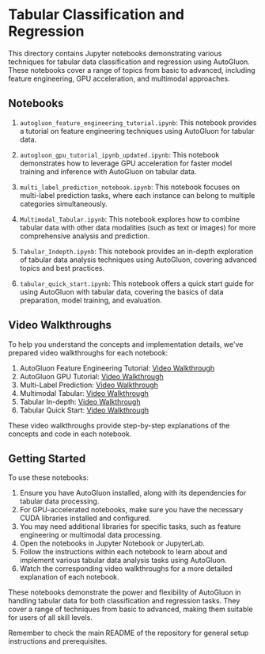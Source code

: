 # Tabular Classification and Regression

This directory contains Jupyter notebooks demonstrating various techniques for tabular data classification and regression using AutoGluon. These notebooks cover a range of topics from basic to advanced, including feature engineering, GPU acceleration, and multimodal approaches.

## Notebooks

1. `autogluon_feature_engineering_tutorial.ipynb`: This notebook provides a tutorial on feature engineering techniques using AutoGluon for tabular data.

2. `autogluon_gpu_tutorial_ipynb_updated.ipynb`: This notebook demonstrates how to leverage GPU acceleration for faster model training and inference with AutoGluon on tabular data.

3. `multi_label_prediction_notebook.ipynb`: This notebook focuses on multi-label prediction tasks, where each instance can belong to multiple categories simultaneously.

4. `Multimodal_Tabular.ipynb`: This notebook explores how to combine tabular data with other data modalities (such as text or images) for more comprehensive analysis and prediction.

5. `Tabular_Indepth.ipynb`: This notebook provides an in-depth exploration of tabular data analysis techniques using AutoGluon, covering advanced topics and best practices.

6. `tabular_quick_start.ipynb`: This notebook offers a quick start guide for using AutoGluon with tabular data, covering the basics of data preparation, model training, and evaluation.

## Video Walkthroughs

To help you understand the concepts and implementation details, we've prepared video walkthroughs for each notebook:

1. AutoGluon Feature Engineering Tutorial: [Video Walkthrough](https://drive.google.com/file/d/19S2iWuQQ8EK1KDMzg16-HUfDQ7WMKqBV/view?usp=sharing)
2. AutoGluon GPU Tutorial: [Video Walkthrough](https://drive.google.com/file/d/1EzMTp7fEGwKCHgmWXfv4RUz1FHEWlBcC/view?usp=sharing)
3. Multi-Label Prediction: [Video Walkthrough](https://drive.google.com/file/d/1aSKF6RzGz-Gs1Eo14Fyi3miHFfqv8nR2/view?usp=sharing)
4. Multimodal Tabular: [Video Walkthrough](https://drive.google.com/file/d/14QhM2LrK7m7bKvT6-sIKejyMldKGOqyg/view?usp=sharing)
5. Tabular In-depth: [Video Walkthrough](https://drive.google.com/file/d/1Km2qDC5sJA_LtaK1wxxBPjhcyX8RlsvQ/view?usp=sharing)
6. Tabular Quick Start: [Video Walkthrough](https://drive.google.com/file/d/1OShg1ZwCq4lhWwrXZlF4JMBqqtDEfWLs/view?usp=sharing)

These video walkthroughs provide step-by-step explanations of the concepts and code in each notebook.

## Getting Started

To use these notebooks:

1. Ensure you have AutoGluon installed, along with its dependencies for tabular data processing.
2. For GPU-accelerated notebooks, make sure you have the necessary CUDA libraries installed and configured.
3. You may need additional libraries for specific tasks, such as feature engineering or multimodal data processing.
4. Open the notebooks in Jupyter Notebook or JupyterLab.
5. Follow the instructions within each notebook to learn about and implement various tabular data analysis tasks using AutoGluon.
6. Watch the corresponding video walkthroughs for a more detailed explanation of each notebook.

These notebooks demonstrate the power and flexibility of AutoGluon in handling tabular data for both classification and regression tasks. They cover a range of techniques from basic to advanced, making them suitable for users of all skill levels.

Remember to check the main README of the repository for general setup instructions and prerequisites.